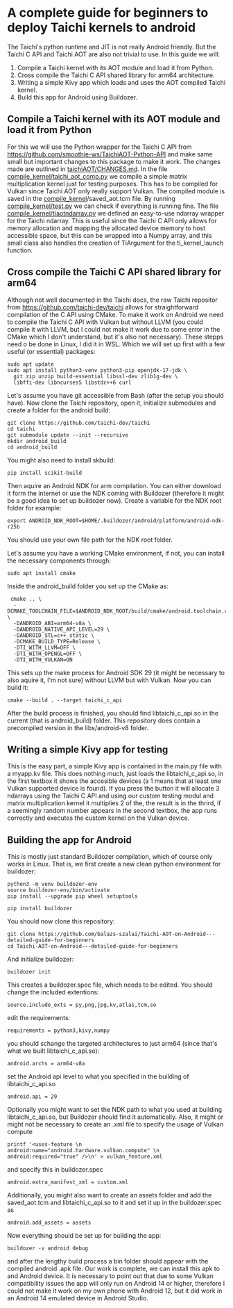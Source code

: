 # A complete guide for beginners to deploy Taichi kernels to android
The Taichi's python runtime and JIT is not really Android friendly. But the Taichi C API and Taichi AOT are also not trivial to use. In this guide we will:
1. Compile a Taichi kernel with its AOT module and load it from Python.
2. Cross compile the Taichi C API shared library for arm64 architecture.
3. Writing a simple Kivy app which loads and uses the  AOT compiled Taichi kernel.
4. Build this app for Android using Buildozer.

## Compile a Taichi kernel with its AOT module and load it from Python
For this we will use the Python wrapper for the Taichi C API from https://github.com/smoothie-ws/TaichiAOT-Python-API and make same small but important changes to this package to make it work. 
The changes made are outlined in [taichiAOT/CHANGES.md](taichiAOT/CHANGES.md). In the file [compile_kernel/taichi_aot_comp.py](compile_kernel/taichi_aot_comp.py) we compile a simple matrix multiplication kernel just for testing purposes. This has to be compiled for Vulkan since Taichi AOT only really support Vulkan. The compiled module is saved in the [compile_kernel](compile_kernel)/saved_aot.tcm file. By running [compile_kernel/test.py](compile_kernel/test.py) we can check if everything is running fine. 
The file [compile_kernel/tiaotndarray.py](compile_kernel/tiaotndarray.py) we defined an easy-to-use ndarray wrapper for the Taichi ndarray. This is useful since the Taichi C API only allows for memory allocation and mapping the allocated device memory to host accessible space, but this can be wrapped into a Numpy array, and this small class also handles the creation of TiArgument for the ti_kernel_launch function.

## Cross compile the Taichi C API shared library for arm64
Although not well documented in the Taichi docs, the raw Taichi repositor from https://github.com/taichi-dev/taichi allows for straightforward compilation of the C API using CMake. To make it work on Android we need to compile the Taichi C API with Vulkan but without LLVM (you could compile it with LLVM, but I could not make it work due to some error in the CMake which I don't understand, but it's also not necessary).  These stepps need o be done in Linux, I did it in WSL. Which we will set up first with a few useful (or essential) packages:

    sudo apt update
    sudo apt install python3-venv python3-pip openjdk-17-jdk \
      git zip unzip build-essential libssl-dev zlib1g-dev \
      libffi-dev libncurses5 libstdc++6 curl


Let's assume you have git accessible from Bash (after the setup you should have). Now clone the Taichi repository, open it, initialize submodules and create a folder for the android build:
    
    git clone https://github.com/taichi-dev/taichi
    cd taichi
    git submodule update --init --recursive
    mkdir android_build
    cd android_build
You might also need to install skbuild:

    pip install scikit-build

Then aquire an Android NDK for arm compilation. You can either download it form the internet or use the NDK coming with Buildozer (therefore it might be a good idea to set up buildozer now). Create a variable for the NDK root folder for example:

    export ANDROID_NDK_ROOT=$HOME/.buildozer/android/platform/android-ndk-r25b
You should use your own file path for the NDK root folder.

Let's assume you have a working CMake environment, if not, you can install the necessary components through:

    sudo apt install cmake
 Inside the android_build folder you set up the CMake as:

     cmake .. \
      -DCMAKE_TOOLCHAIN_FILE=$ANDROID_NDK_ROOT/build/cmake/android.toolchain.cmake \
      -DANDROID_ABI=arm64-v8a \
      -DANDROID_NATIVE_API_LEVEL=29 \
      -DANDROID_STL=c++_static \
      -DCMAKE_BUILD_TYPE=Release \
      -DTI_WITH_LLVM=OFF \
      -DTI_WITH_OPENGL=OFF \
      -DTI_WITH_VULKAN=ON
This sets up the make process for Android SDK 29 (it might be necessary to also aquire it, I'm not sure) without LLVM but with Vulkan. Now you can build it:

    cmake --build . --target taichi_c_api

After the build process is finished, you should find libtaichi_c_api.so in the current (that is android_build) folder. This repository does contain a precompiled version in the libs/android-v8 folder.

## Writing a simple Kivy app for testing
This is the easy part, a simple Kivy app is contained in the main.py file with a myapp.kv file. This does nothing much, just loads the libtaichi_c_api.so, in the first textbox it shows the accesible devices (a 1 means that at least one Vulkan supported device is found). If you press the button it will allocate 3 ndarrays using the Taichi C API and using our custom testing modul and matrix multiplication kernel it multiplies 2 of the, the result is in the thrird, if a seemingly random number appears in the second textbox, the app runs correctly and executes the custom kernel on the Vulkan device.

## Building the app for Android
This is mostly just standard Buildozer compilation, which of course only works in Linux. 
That is, we first create a new clean python environment for buildozer:

    python3 -m venv buildozer-env
    source buildozer-env/bin/activate
    pip install --upgrade pip wheel setuptools

    pip install buildozer

You should now clone this repository:

    git clone https://github.com/balazs-szalai/Taichi-AOT-on-Android---detailed-guide-for-beginners
    cd Taichi-AOT-on-Android---detailed-guide-for-beginners
And initialize buildozer:

    buildozer init

This creates a buildozer.spec file, which needs to be edited. You should change the included extentions:

    source.include_exts = py,png,jpg,kv,atlas,tcm,so
edit the requirements:

    requirements = python3,kivy,numpy
you should schange the targeted architectures to just arm64 (since that's what we built libtaichi_c_api.so):

    android.archs = arm64-v8a
set the Android api level to what you specified in the building of libtaichi_c_api.so

    android.api = 29
Optionally you might want to set the NDK path to what you used at building libtaichi_c_api.so, but Buildozer should find it automatically. Also, it might or might not be necessary to create an .xml file to specify the usage of Vulkan compute

    printf '<uses-feature \n    android:name="android.hardware.vulkan.compute" \n    android:required="true" />\n' > vulkan_feature.xml
and specify this in buildozer.spec

    android.extra_manifest_xml = custom.xml
Additionally, you might also want to create an assets folder and add the saved_aot.tcm and libtaichi_c_api.so to it and set it up in the buildozer.spec as

    android.add_assets = assets

Now everything should be set up for building the app:

    buildozer -v android debug
and after the lengthy build process a bin folder should appear with the compiled android .apk file. Our work is complete, we can install this apk to and Android device. It is necessary to point out that due to some Vulkan compatibility issues the app will only run on Android 14 or higher, therefore I could not make it work on my own phone with Android 12, but it did work in an Android 14 emulated device in Android Studio.
    

